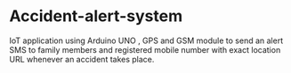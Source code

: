 # Accident-alert-system
IoT application using Arduino UNO , GPS and GSM module to send an alert SMS to family members and registered mobile number with exact location URL whenever an accident takes place.
